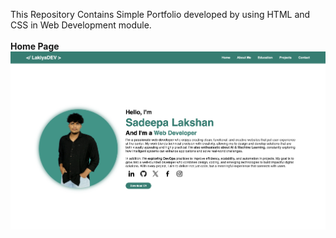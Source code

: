 This Repository Contains Simple Portfolio developed by using HTML and CSS in Web Development module.<br><br>
<b>Home Page</b><br>
<img src ="assets/projects/portfolio.png">
